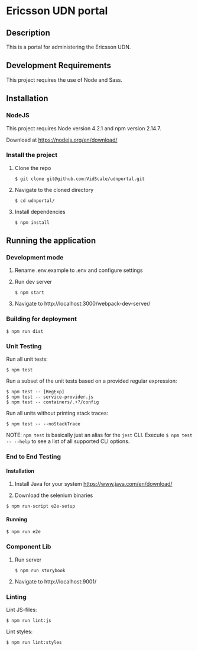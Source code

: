 # Ericsson UDN portal


## Description

This is a portal for administering the Ericsson UDN.

## Development Requirements
This project requires the use of Node and Sass.

## Installation

### NodeJS
This project requires Node version 4.2.1 and npm version 2.14.7.

Download at https://nodejs.org/en/download/

### Install the project

1. Clone the repo
   ```shell
   $ git clone git@github.com:VidScale/udnportal.git
   ```

2. Navigate to the cloned directory
   ```shell
   $ cd udnportal/
   ```

3. Install dependencies
   ```shell
   $ npm install
   ```

## Running the application

### Development mode
1. Rename .env.example to .env and configure settings

2. Run dev server
   ```shell
   $ npm start
   ```

3. Navigate to http://localhost:3000/webpack-dev-server/

### Building for deployment

```shell
$ npm run dist
```

### Unit Testing
Run all unit tests:

```shell
$ npm test
```

Run a subset of the unit tests based on a provided regular expression:

```shell
$ npm test -- [RegExp]
$ npm test -- service-provider.js
$ npm test -- containers/.+?/config
```

Run all units without printing stack traces:

```shell
$ npm test -- --noStackTrace
```

NOTE: `npm test` is basically just an alias for the `jest` CLI. Execute `$ npm test -- --help` to see a list of all supported CLI options.

### End to End Testing

#### Installation

1. Install Java for your system https://www.java.com/en/download/

2. Download the selenium binaries
```shell
$ npm run-script e2e-setup
```

#### Running
```shell
$ npm run e2e
```

### Component Lib
1. Run server
   ```shell
   $ npm run storybook
   ```

2. Navigate to http://localhost:9001/

### Linting
Lint JS-files:
```shell
$ npm run lint:js
```

Lint styles:
```shell
$ npm run lint:styles
```
